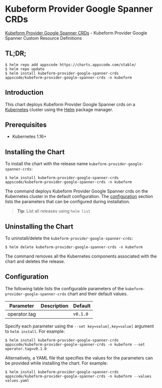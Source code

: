 # Kubeform Provider Google Spanner CRDs

[Kubeform Provider Google Spanner CRDs](https://github.com/kubeform) - Kubeform Provider Google Spanner Custom Resource Definitions

## TL;DR;

```console
$ helm repo add appscode https://charts.appscode.com/stable/
$ helm repo update
$ helm install kubeform-provider-google-spanner-crds appscode/kubeform-provider-google-spanner-crds -n kubeform
```

## Introduction

This chart deploys Kubeform Provider Google Spanner crds on a [Kubernetes](http://kubernetes.io) cluster using the [Helm](https://helm.sh) package manager.

## Prerequisites

- Kubernetes 1.16+

## Installing the Chart

To install the chart with the release name `kubeform-provider-google-spanner-crds`:

```console
$ helm install kubeform-provider-google-spanner-crds appscode/kubeform-provider-google-spanner-crds -n kubeform
```

The command deploys Kubeform Provider Google Spanner crds on the Kubernetes cluster in the default configuration. The [configuration](#configuration) section lists the parameters that can be configured during installation.

> **Tip**: List all releases using `helm list`

## Uninstalling the Chart

To uninstall/delete the `kubeform-provider-google-spanner-crds`:

```console
$ helm delete kubeform-provider-google-spanner-crds -n kubeform
```

The command removes all the Kubernetes components associated with the chart and deletes the release.

## Configuration

The following table lists the configurable parameters of the `kubeform-provider-google-spanner-crds` chart and their default values.

|  Parameter   | Description | Default  |
|--------------|-------------|----------|
| operator.tag |             | `v0.1.0` |


Specify each parameter using the `--set key=value[,key=value]` argument to `helm install`. For example:

```console
$ helm install kubeform-provider-google-spanner-crds appscode/kubeform-provider-google-spanner-crds -n kubeform --set operator.tag=v0.1.0
```

Alternatively, a YAML file that specifies the values for the parameters can be provided while
installing the chart. For example:

```console
$ helm install kubeform-provider-google-spanner-crds appscode/kubeform-provider-google-spanner-crds -n kubeform --values values.yaml
```
